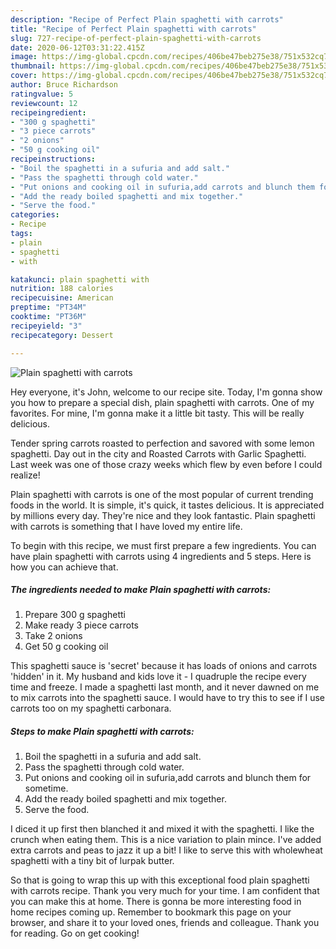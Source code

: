 ```yaml
---
description: "Recipe of Perfect Plain spaghetti with carrots"
title: "Recipe of Perfect Plain spaghetti with carrots"
slug: 727-recipe-of-perfect-plain-spaghetti-with-carrots
date: 2020-06-12T03:31:22.415Z
image: https://img-global.cpcdn.com/recipes/406be47beb275e38/751x532cq70/plain-spaghetti-with-carrots-recipe-main-photo.jpg
thumbnail: https://img-global.cpcdn.com/recipes/406be47beb275e38/751x532cq70/plain-spaghetti-with-carrots-recipe-main-photo.jpg
cover: https://img-global.cpcdn.com/recipes/406be47beb275e38/751x532cq70/plain-spaghetti-with-carrots-recipe-main-photo.jpg
author: Bruce Richardson
ratingvalue: 5
reviewcount: 12
recipeingredient:
- "300 g spaghetti"
- "3 piece carrots"
- "2 onions"
- "50 g cooking oil"
recipeinstructions:
- "Boil the spaghetti in a sufuria and add salt."
- "Pass the spaghetti through cold water."
- "Put onions and cooking oil in sufuria,add carrots and blunch them for sometime."
- "Add the ready boiled spaghetti and mix together."
- "Serve the food."
categories:
- Recipe
tags:
- plain
- spaghetti
- with

katakunci: plain spaghetti with 
nutrition: 188 calories
recipecuisine: American
preptime: "PT34M"
cooktime: "PT36M"
recipeyield: "3"
recipecategory: Dessert

---
```



![Plain spaghetti with carrots](https://img-global.cpcdn.com/recipes/406be47beb275e38/751x532cq70/plain-spaghetti-with-carrots-recipe-main-photo.jpg)

Hey everyone, it's John, welcome to our recipe site. Today, I'm gonna show you how to prepare a special dish, plain spaghetti with carrots. One of my favorites. For mine, I'm gonna make it a little bit tasty. This will be really delicious.

Tender spring carrots roasted to perfection and savored with some lemon spaghetti. Day out in the city and Roasted Carrots with Garlic Spaghetti. Last week was one of those crazy weeks which flew by even before I could realize!

Plain spaghetti with carrots is one of the most popular of current trending foods in the world. It is simple, it's quick, it tastes delicious. It is appreciated by millions every day. They're nice and they look fantastic. Plain spaghetti with carrots is something that I have loved my entire life.


To begin with this recipe, we must first prepare a few ingredients. You can have plain spaghetti with carrots using 4 ingredients and 5 steps. Here is how you can achieve that.

<!--inarticleads1-->

##### The ingredients needed to make Plain spaghetti with carrots:

1. Prepare 300 g spaghetti
1. Make ready 3 piece carrots
1. Take 2 onions
1. Get 50 g cooking oil


This spaghetti sauce is &#39;secret&#39; because it has loads of onions and carrots &#39;hidden&#39; in it. My husband and kids love it - I quadruple the recipe every time and freeze. I made a spaghetti last month, and it never dawned on me to mix carrots into the spaghetti sauce. I would have to try this to see if I use carrots too on my spaghetti carbonara. 

<!--inarticleads2-->

##### Steps to make Plain spaghetti with carrots:

1. Boil the spaghetti in a sufuria and add salt.
1. Pass the spaghetti through cold water.
1. Put onions and cooking oil in sufuria,add carrots and blunch them for sometime.
1. Add the ready boiled spaghetti and mix together.
1. Serve the food.


I diced it up first then blanched it and mixed it with the spaghetti. I like the crunch when eating them. This is a nice variation to plain mince. I&#39;ve added extra carrots and peas to jazz it up a bit! I like to serve this with wholewheat spaghetti with a tiny bit of lurpak butter. 

So that is going to wrap this up with this exceptional food plain spaghetti with carrots recipe. Thank you very much for your time. I am confident that you can make this at home. There is gonna be more interesting food in home recipes coming up. Remember to bookmark this page on your browser, and share it to your loved ones, friends and colleague. Thank you for reading. Go on get cooking!
